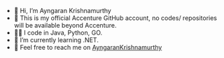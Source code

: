 - 👋 Hi, I’m Ayngaran Krishnamurthy
- 👻 This is my official Accenture GitHub account, no codes/ repositories will be available beyond Accenture.
- 👨‍💻 I code in Java, Python, GO.
- 🌱 I’m currently learning .NET.
- 🎯 Feel free to reach me on [AyngaranKrishnamurthy]([url](https://github.com/AyngaranKrishnamurthy)https://github.com/AyngaranKrishnamurthy)
  
